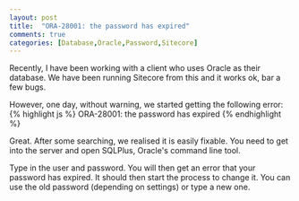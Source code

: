 ```yaml
---
layout: post
title:  "ORA-28001: the password has expired"
comments: true
categories: [Database,Oracle,Password,Sitecore]
---
```


Recently, I have been working with a client who uses Oracle as their database. We have been running Sitecore from this and it works ok, bar a few bugs.

However, one day, without warning, we started getting the following error:
{% highlight js %}
ORA-28001: the password has expired
{% endhighlight %}

Great. After some searching, we realised it is easily fixable. You need to get into the server and open SQLPlus, Oracle's command line tool.

Type in the user and password. You will then get an error that your password has expired. It should then start the process to change it. You can use the old password (depending on settings) or type a new one.
